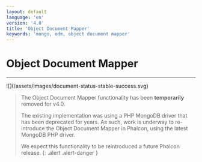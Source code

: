 ```yaml
---
layout: default
language: 'en'
version: '4.0'
title: 'Object Document Mapper'
keywords: 'mongo, odm, object document mapper'
---
```

# Object Document Mapper
<hr/>
![](/assets/images/document-status-stable-success.svg)

> The Object Document Mapper functionality has been **temporarily** removed for v4.0.
>
> The existing implementation was using a PHP MongoDB driver that has been deprecated for years. As such, work is underway to re-introduce the Object Document Mapper in Phalcon, using the latest MongoDB PHP driver.
>
> We expect this functionality to be reintroduced a future Phalcon release.
{: .alert .alert-danger }
